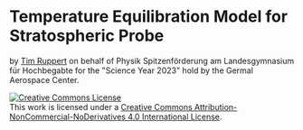 # Temperature Equilibration Model for Stratospheric Probe
by <a href="https://www.linkedin.com/in/tim-ruppert-wrire/">Tim Ruppert</a> on behalf of Physik Spitzenförderung am Landesgymnasium für Hochbegabte for the "Science Year 2023" hold by the Germal Aerospace Center.  

<a rel="license" href="http://creativecommons.org/licenses/by-nc-nd/4.0/"><img alt="Creative Commons License" style="border-width:0" src="https://i.creativecommons.org/l/by-nc-nd/4.0/88x31.png" /></a><br />This work is licensed under a <a rel="license" href="http://creativecommons.org/licenses/by-nc-nd/4.0/">Creative Commons Attribution-NonCommercial-NoDerivatives 4.0 International License</a>.